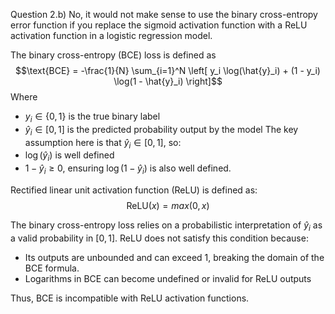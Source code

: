 Question 2.b)
No, it would not make sense to use the binary cross-entropy error function if you replace the sigmoid activation function with a ReLU activation function in a logistic regression model.

The binary cross-entropy (BCE) loss is defined as 
$$\text{BCE} = -\frac{1}{N} \sum_{i=1}^N \left[ y_i \log(\hat{y}_i) + (1 - y_i) \log(1 - \hat{y}_i) \right]$$
Where 
- $y_{i} \in \{0,1\}$ is the true binary label
- $\hat{y}_{i} \in [0,1]$ is the predicted probability output by the model
The key assumption here is that $\hat{y}_{i} \in [0,1]$, so:
- $\log(\hat{y}_i)$ is well defined
- $1 - \hat{y}_{i}\geq 0$, ensuring $\log(1 - \hat{y}_i)$ is also well defined.

Rectified linear unit activation function (ReLU) is defined as:
$$\text{ReLU}(x)=max(0,x)$$

The binary cross-entropy loss relies on a probabilistic interpretation of $\hat{y}_{i}$ as a valid probability in $[0,1]$. ReLU does not satisfy this condition because:
- Its outputs are unbounded and can exceed 1, breaking the domain of the BCE formula.
- Logarithms in BCE can become undefined or invalid for ReLU outputs

Thus, BCE is incompatible with ReLU activation functions.